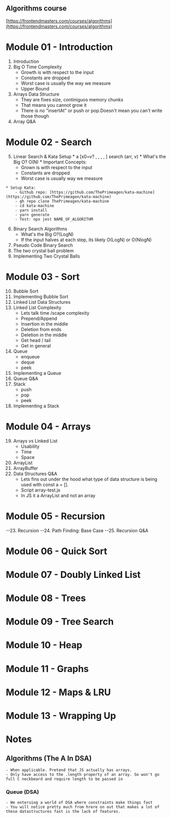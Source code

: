 ## Algorithms course
[https://frontendmasters.com/courses/algorithms](https://frontendmasters.com/courses/algorithms)


# Module 01 - Introduction
01. Introduction
02. Big O Time Complexity
    * Growth is with respect to the input
    * Constants are dropped
    * Worst case is usually the way we measure
    * Upper Bound
03. Arrays Data Structure
    * They are fixes size, continiguos memory chunks
    * That means you cannot grow it
    * There is no "insertAt" or push or pop.Doesn't mean you can't write those though
04. Array Q&A

# Module 02 - Search
05.  Linear Search & Kata Setup 
    *  a [x0=v? , , , ,  ] search (arr, v)
    * What's the Big O? O(N)
    * Important Concepts:
        - Grown is with respect to the input
        - Constants are dropped
        - Worst case is usually way we measure
    
    * Setup Kata:
        - Github repo: [https://github.com/ThePrimeagen/kata-machine](https://github.com/ThePrimeagen/kata-machine)
        - gh repo clone ThePrimeagen/kata-machine
        - cd kata-machine
        - yarn install
        - yarn generate
        - Test: npx jest NAME_OF_ALGORITHM
06. Binary Search Algorithms
    * What's the Big O?(LogN)
    *  If the input halves at each step, its likely O(LogN) or O(NlogN)
07. Pseudo Code Binary Search
08. The two crystal ball problem
09. Implementing Two Crystal Balls

# Module 03 - Sort
10. Bubble Sort
11. Implementing Bubble Sort
12. Linked List Data Structures
13. Linked List Complexity
    * Lets talk time /scape complexity
    - Prepend/Append
    - Insertion in the middle
    - Deletion from ends
    - Deletion in the middle
    - Get head / tail
    - Get in general
14. Queue
    * enqueue
    * deque
    * peek
15. Implementing a Queue
16. Queue Q&A
17. Stack
    * push
    * pop
    * peek
18. Implementing a Stack

# Module 04 - Arrays
19. Arrays vs Linked List
    * Usability
    * Time
    * Space
20. ArrayList
21. ArrayBuffer
22. Data Structures Q&A
    * Lets fins out under the hood what type of data structure is being used with const a = [].
    * Script array-test.js
    * In JS it a ArrayList and not an array

# Module 05 - Recursion
--23. Recursion
--24. Path Finding: Base Case
--25. Recursion Q&A


# Module 06 - Quick Sort
# Module 07 - Doubly Linked List
# Module 08 - Trees
# Module 09 - Tree Search
# Module 10 - Heap
# Module 11 - Graphs
# Module 12 - Maps & LRU
# Module 13 - Wrapping Up 

# Notes

## Algorithms (The A In DSA)
    - When applicable. Pretend that JS actually has arrays.
    - Only have access to the .length property of an array. So won't go full C neckbeard and require length to be passed in

### Queue (DSA)
    - We enteruing a world of DSA where constraints make things fast
    - You will notice pretty much from hrere on out that makes a lot of these datastructures fast is the lack of features.

